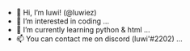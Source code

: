 - 👋 Hi, I’m luwi! (@luwiez)
- 👀 I’m interested in coding ...
- 🌱 I’m currently learning python & html ...
- 📫 You can contact me on discord (luwi'#2202) ...

